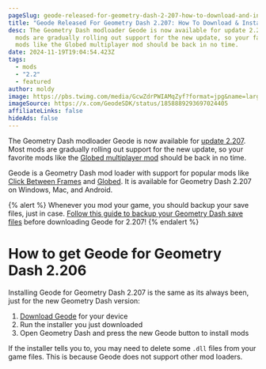 ```yaml
---
pageSlug: geode-released-for-geometry-dash-2-207-how-to-download-and-install
title: "Geode Released For Geometry Dash 2.207: How To Download & Install"
desc: The Geometry Dash modloader Geode is now available for update 2.207. Most
  mods are gradually rolling out support for the new update, so your favorite
  mods like the Globed multiplayer mod should be back in no time.
date: 2024-11-19T19:04:54.423Z
tags:
  - mods
  - "2.2"
  - featured
author: moldy
image: https://pbs.twimg.com/media/GcwZdrPWIAMqZyf?format=jpg&name=large
imageSource: https://x.com/GeodeSDK/status/1858889293697024405
affiliateLinks: false
hideAds: false
---
```

The Geometry Dash modloader Geode is now available for [update 2.207](/posts/geometry-dash-2-207-released-on-steam/). Most mods are gradually rolling out support for the new update, so your favorite mods like the [Globed multiplayer mod](/posts/geometry-dash-multiplayer-how-to-download-and-install/) should be back in no time.

Geode is a Geometry Dash mod loader with support for popular mods like [Click Between Frames](/posts/geometry-dash-click-between-frames-mod-download-and-install/) and [Globed](/posts/geometry-dash-multiplayer-download-and-install/). It is available for Geometry Dash 2.207 on Windows, Mac, and Android.

{% alert %}
Whenever you mod your game, you should backup your save files, just in case. [Follow this guide to backup your Geometry Dash save files](/posts/backup-gd-data-steam/) before downloading Geode for 2.207!
{% endalert %}

# How to get Geode for Geometry Dash 2.206

Installing Geode for Geometry Dash 2.207 is the same as its always been, just for the new Geometry Dash version:

1. [Download Geode](https://geode-sdk.org/install) for your device
2. Run the installer you just downloaded
3. Open Geometry Dash and press the new Geode button to install mods


If the installer tells you to, you may need to delete some `.dll` files from your game files. This is because Geode does not support other mod loaders.
